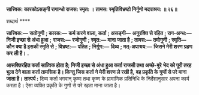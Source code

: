 **सात्त्विक: कारकोऽसङ्गी रागान्धो राजस: स्मृत: ।** **तामस: स्मृतिविभ्रष्टो निर्गुणो मदपाश्रय: ॥ २६॥** 

शब्दार्थ **** 

**सात्त्विक:—** **सतोगुणी** **; कारक:—** **कर्म करने वाला, कर्ता** **; असङ्गी—** **अनुरक्ति से रहित** **; राग-अन्ध:—** **निजी इच्छा से अंधा हुआ** **;** **राजस:—** **रजोगुणी** **; स्मृत:—** **माना जाता है** **; तामस:—** **तमोगुणी** **; स्मृति—** **कौन क्या है इसकी स्मृति से** **; विभ्रष्ट:—** **पतित** **;** **निर्गुण:—** **दिव्य** **; मत्-अपाश्रय:—** **जिसने मेरी शरण ग्रहण कर ली है।** **.** 

**आसक्तिरहित कर्ता सात्विक होता है; निजी इच्छा से अंधा हुआ कर्ता राजसी तथा अच्छे-बुरे** **भेद को पूरी तरह भुला देने वाला कर्ता तामसिक है। किन्तु जिस कर्ता ने मेरी शरण ले रखी है,** **वह प्रकृति के गुणों से परे माना जाता है।** **तात्पर्य :** दिव्य कर्ता भगवान् कृष्ण तथा कृष्ण के प्रामाणिक प्रतिनिधि के निर्देशानुसार अपना कार्य करता है। ऐसा व्यक्ति प्रकृति के गुणों से परे रहता माना जाता है।  